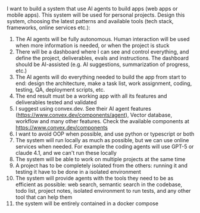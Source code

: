 I want to build a system that use AI agents to build apps (web apps or mobile apps).
This system will be used for personal projects. 
Design this system, choosing the latest patterns and available tools (tech stack, frameworks, online services etc.):
1. The AI agents will be fully autonomous. Human interaction will be used when more information is needed, or when the project is stuck
2. There will be a dashboard where I can see and control everything, and define the project, deliverables, evals and instructions. The dashboard should be AI-assisted (e.g. AI suggestions, summarization of progress, etc.)
3. The AI agents will do everything needed to build the app from start to end: design the architecture, make a task list, work assignment, coding, testing, QA, deployment scripts, etc.
4. The end result must be a working app with all its features and deliverables tested and validated
5. I suggest using convex.dev. See their AI agent features (https://www.convex.dev/components/agent), Vector database, workflow and many other features. Check the available components at https://www.convex.dev/components
6. I want to avoid OOP when possible, and use python or typescript or both
7. The system will run locally as much as possible, but we can use online services when needed. For example the coding agents will use GPT-5 or claude 4.1, and we can't run these locally
8. The system will be able to work on multiple projects at the same time
9. A project has to be completely isolated from the others: running it and testing it have to be done in a isolated environment
10. The system will provide agents with the tools they need to be as efficient as possible: web search, semantic search in the codebase, todo list, project notes, isolated environment to run tests, and any other tool that can help them
11. the system will be entirely contained in a docker compose
